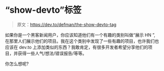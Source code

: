 # “show-devto”标签

> 原文：<https://dev.to/defman/the-show-devto-tag>

如果你是一个黑客新闻用户，你应该知道他们有一个有趣的类别叫做“展示 HN ”,在那里人们展示他们的项目。我在这个类别中发现了一些有趣的项目，也许我们也应该在 dev.to 上添加类似的东西？我敢肯定，有很多开发者希望分享他们的项目，并获得一些人气/想法/错误报告/等等。

你怎么想呢?